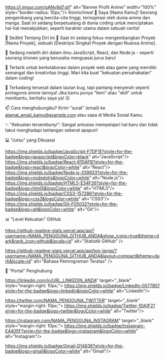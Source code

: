 
https://i.imgur.com/gANv9d7.gif" alt="Banner Profil Anime" width="100%" style="border-radius: 10px;"/>
Konnichiwa! 👋 Saya [Nama Kamu]!
Seorang pengembang yang bercita-cita tinggi, terinspirasi oleh dunia anime dan manga. Saat ini sedang berpetualang di dunia coding untuk menciptakan hal-hal menakjubkan, seperti karakter utama dalam sebuah cerita!

🍥 Sedikit Tentang Diri Ini
🔭 Saat ini sedang fokus mengembangkan Proyek [Nama Proyek], sebuah [Deskripsi Singkat Proyek dengan Nuansa Anime].


🌱 Sedang melatih diri dalam ilmu JavaScript, React, dan Node.js - seperti seorang shonen yang berusaha menguasai jurus baru!


👯 Tertarik untuk berkolaborasi dalam proyek web atau game yang memiliki semangat dan kreativitas tinggi. Mari kita buat "kekuatan persahabatan" dalam coding!


🤔 Terkadang tersesat dalam lautan bug, tapi pantang menyerah seperti protagonis anime lainnya! Jika kamu punya "item" atau "skill" untuk membantu, beritahu saya ya! 😉


📫 Cara menghubungiku? Kirim "surat" (email) ke alamat_email_kamu@example.com atau sapa di Media Sosial Kamu.


✨ "Kekuatan tersembunyi": Sangat antusias mempelajari hal baru dan tidak takut menghadapi tantangan seberat apapun!

💻 "Jutsu" yang Dikuasai

https://img.shields.io/badge/JavaScript-F7DF1E?style=for-the-badge&logo=javascript&logoColor=black" alt="JavaScript"/>
https://img.shields.io/badge/React-61DAFB?style=for-the-badge&logo=react&logoColor=white" alt="React"/>
https://img.shields.io/badge/Node.js-339933?style=for-the-badge&logo=nodedotjs&logoColor=white" alt="Node.js"/>
https://img.shields.io/badge/HTML5-E34F26?style=for-the-badge&logo=html5&logoColor=white" alt="HTML5"/>
https://img.shields.io/badge/CSS3-1572B6?style=for-the-badge&logo=css3&logoColor=white" alt="CSS3"/>
https://img.shields.io/badge/Git-F05032?style=for-the-badge&logo=git&logoColor=white" alt="Git"/>

📊 "Level Kekuatan" GitHub

https://github-readme-stats.vercel.app/api?username=NAMA_PENGGUNA_GITHUB_ANDA&show_icons=true&theme=dark&rank_icon=github&locale=id" alt="Statistik GitHub" />


https://github-readme-stats.vercel.app/api/top-langs/?username=NAMA_PENGGUNA_GITHUB_ANDA&layout=compact&theme=dark&locale=id" alt="Bahasa Pemrograman Teratas" />

🔗 "Portal" Penghubung

https://linkedin.com/in/URL_LINKEDIN_ANDA" target="_blank" style="margin-right: 10px;">
https://img.shields.io/badge/LinkedIn-0077B5?style=for-the-badge&logo=linkedin&logoColor=white" alt="LinkedIn"/>

https://twitter.com/NAMA_PENGGUNA_TWITTER" target="_blank" style="margin-right: 10px;">
https://img.shields.io/badge/Twitter-1DA1F2?style=for-the-badge&logo=twitter&logoColor=white" alt="Twitter"/>

https://instagram.com/NAMA_PENGGUNA_INSTAGRAM" target="_blank" style="margin-right: 10px;">
https://img.shields.io/badge/Instagram-E4405F?style=for-the-badge&logo=instagram&logoColor=white" alt="Instagram"/>


https://img.shields.io/badge/Gmail-D14836?style=for-the-badge&logo=gmail&logoColor=white" alt="Gmail"/>
